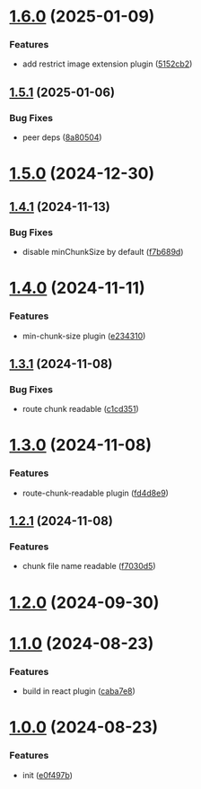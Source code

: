 # [1.6.0](https://github.com/hemengke1997/vite-config-preset/compare/v1.5.1...v1.6.0) (2025-01-09)


### Features

* add restrict image extension plugin ([5152cb2](https://github.com/hemengke1997/vite-config-preset/commit/5152cb27966a539474d8559f152f1db9cebd4a58))



## [1.5.1](https://github.com/hemengke1997/vite-config-preset/compare/v1.5.0...v1.5.1) (2025-01-06)


### Bug Fixes

* peer deps ([8a80504](https://github.com/hemengke1997/vite-config-preset/commit/8a805044cea744da22b0171476a45419c212a5bb))



# [1.5.0](https://github.com/hemengke1997/vite-config-preset/compare/v1.4.1...v1.5.0) (2024-12-30)



## [1.4.1](https://github.com/hemengke1997/vite-config-preset/compare/v1.4.0...v1.4.1) (2024-11-13)


### Bug Fixes

* disable minChunkSize by default ([f7b689d](https://github.com/hemengke1997/vite-config-preset/commit/f7b689d8e53bf344bd25902522b69ce6f4ce3db3))



# [1.4.0](https://github.com/hemengke1997/vite-config-preset/compare/v1.3.1...v1.4.0) (2024-11-11)


### Features

* min-chunk-size plugin ([e234310](https://github.com/hemengke1997/vite-config-preset/commit/e234310893d186c95cb0f4adefba3fdf05e9f252))



## [1.3.1](https://github.com/hemengke1997/vite-config-preset/compare/v1.3.0...v1.3.1) (2024-11-08)


### Bug Fixes

* route chunk readable ([c1cd351](https://github.com/hemengke1997/vite-config-preset/commit/c1cd35166991cf610c20d3b6799d17d14e666dcb))



# [1.3.0](https://github.com/hemengke1997/vite-config-preset/compare/v1.2.1...v1.3.0) (2024-11-08)


### Features

* route-chunk-readable plugin ([fd4d8e9](https://github.com/hemengke1997/vite-config-preset/commit/fd4d8e9e55fb393098effc0512341d1d62359720))



## [1.2.1](https://github.com/hemengke1997/vite-config-preset/compare/v1.2.0...v1.2.1) (2024-11-08)


### Features

* chunk file name readable ([f7030d5](https://github.com/hemengke1997/vite-config-preset/commit/f7030d5c93029f48e4e0a1922724965b9def1e4d))



# [1.2.0](https://github.com/hemengke1997/vite-config-preset/compare/v1.1.0...v1.2.0) (2024-09-30)



# [1.1.0](https://github.com/hemengke1997/vite-config-preset/compare/v1.0.0...v1.1.0) (2024-08-23)


### Features

* build in react plugin ([caba7e8](https://github.com/hemengke1997/vite-config-preset/commit/caba7e87374635580108ff485abb106977cfe721))



# [1.0.0](https://github.com/hemengke1997/vite-config-preset/compare/e0f497b0877410f306c8814e1c3ec12b58f6f20e...v1.0.0) (2024-08-23)


### Features

* init ([e0f497b](https://github.com/hemengke1997/vite-config-preset/commit/e0f497b0877410f306c8814e1c3ec12b58f6f20e))



